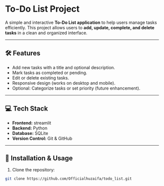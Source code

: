 # To-Do List Project

A simple and interactive **To-Do List application** to help users manage tasks efficiently. This project allows users to **add, update, complete, and delete tasks** in a clean and organized interface.

---

## 🛠 Features

- Add new tasks with a title and optional description.
- Mark tasks as completed or pending.
- Edit or delete existing tasks.
- Responsive design (works on desktop and mobile).
- Optional: Categorize tasks or set priority (future enhancement).

---

## 💻 Tech Stack

- **Frontend:** streamlit 
- **Backend:**  Python  
- **Database:**  SQLite  
- **Version Control:** Git & GitHub

---

## 🚀 Installation & Usage

1. Clone the repository:

```bash
git clone https://github.com/Officialhuzaifa/todo_list.git
